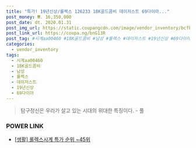 ```yaml
--- 
title: "특가! 19년신상/롤렉스 126233 18K골드콤비 데이저스트 69다이아..." 
post_money: ₩. 16,350,000 
post_date: dt. 2020.01.31 
post_img_url: https://static.coupangcdn.com/image/vendor_inventory/bcfb/f8840b3f5543a338d3442c6f7dafc777e3f3344d6de550cedcc0743b370b.jpg 
post_link_url: https://coupa.ng/bnG13R 
post_tag: #시계aa00460 #18K골드콤비 #남성 #롤렉스 #데이저스트 #19년신상 #69다이아
categories: 
  - vendor_inventory 
tags: 
  - 시계aa00460 
  - 18K골드콤비 
  - 남성 
  - 롤렉스 
  - 데이저스트 
  - 19년신상 
  - 69다이아 
--- 
```

> 탐구정신은 우리가 살고 있는 시대의 위대한 특징이다. - 풀 


### POWER LINK

* <a href="https://blog.naver.com/sakai111/221790841902" target="_blank"> [생활] 롤렉스시계 특가 순위 ~45위</a>
